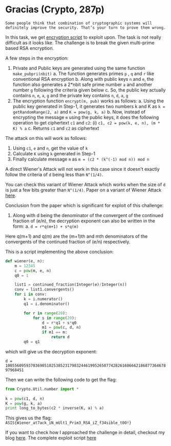 # Gracias (Crypto, 287p)

```
Some people think that combination of cryptographic systems will definitely improve the security. That’s your turn to prove them wrong.
```

In this task, we get [encryption script](gracias.py) to exploit upon.
The task is not really difficult as it looks like. The challenge is to break the given multi-prime based RSA encryption.

A few steps in the encryption: 
1. Private and Public keys are generated using the same function `make_pubpri(nbit)` 
    a. The function generates primes `p` , `q` and `r` like conventional RSA encryption
    b. Along with public keys `n` and `e`, the function also generates a 2*nbit safe prime number `a` and another number `g` following the criteria given below
    c. So, the public key actually contains `n`, `e`, `a`, `g` and the private key contains `n`, `d`, `a`, `g`
2. The encryption function `encrypt(m, pub)` works as follows:
    a. Using the public key generated in Step-1, it generates two numbers k and K as `k = getRandomRange(2, a)` and `K = pow(g, k, a)`
    b. Now, instead of encrypting the message `m` using the public keys, it does the following operation to get ciphertext `c1` and `c2`:
        (i) `c1, c2 = pow(k, e, n), (m * K) % a`
    c. Returns `c1` and `c2` as ciphertext

The attack on this will work as follows:
1. Using `c1`, `e` and `n`, get the value of `k` 
2. Calculate `K` using `k` generated in Step-1
3. Finally calculate message `m` as `m = (c2 * (k^(-1) mod n)) mod n`

A direct Wiener's Attack will not work in this case since it doesn't exactly follow the criteria of `d` being less than `N^(1/4)`.

You can check this variant of Wiener Attack which works when the size of `d` is just a few bits greater than `N^(1/4)`. Paper on a variant of Wiener Attack [here](https://www.math.tugraz.at/~cecc08/abstracts/cecc08_abstract_20.pdf).

Conclusion from the paper which is significant for exploit of this challenge:
1. Along with d being the denominator of the convergent of the continued fraction of (e/n), the decryption exponent can also be written in the form:
    a. `d = r*q(m+1) + s*q(m)`

Here q(m+1) and q(m) are the (m+1)th and mth denominators of the convergents of the continued fraction of (e/n) respectively.

This is a script implementing the above conclusion:

```python
def wiener(e, n):
	m = 12345
	c = pow(m, e, n)
	q0 = 1

	list1 = continued_fraction(Integer(e)/Integer(n))
	conv = list1.convergents()
	for i in conv:
		k = i.numerator()
		q1 = i.denominator()

		for r in range(20):
			for s in range(20):
				d = r*q1 + s*q0
				m1 = pow(c, d, n)
				if m1 == m:
					return d
		q0 = q1
```
which will give us the decryption exponent:

`d = 100556095937036905102538523179832446199526507742826168666218687736467897968451`

Then we can write the following code to get the flag: 
```python
from Crypto.Util.number import *
 
k = pow(c1, d, n)
K = pow(g, k, a)
print long_to_bytes(c2 * inverse(K, a) % a)
```

This gives us the flag: `ASIS{Wiener_at7ack_iN_mUlt1_Prim3_RSA_iZ_f34sible_t0O!}`

If you want to check how I approached the challenge in detail, checkout my blog [here](https://masterpessimistaa.wordpress.com/2017/11/24/asis-finals-ctf-2017-gracias-writeup/).
The complete exploit script [here](exploit.py)


